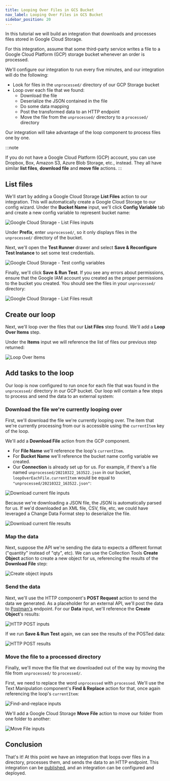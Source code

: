 ```yaml
---
title: Looping Over Files in GCS Bucket
nav_label: Looping Over Files in GCS Bucket
sidebar_position: 20
---
```


In this tutorial we will build an integration that downloads and processes files stored in Google Cloud Storage.

For this integration, assume that some third-party service writes a file to a Google Cloud Platform (GCP) storage bucket whenever an order is processed.

We'll configure our integration to run every five minutes, and our integration will do the following:

- Look for files in the `unprocessed/` directory of our GCP Storage bucket
- Loop over each file that we found:
  - Download the file
  - Deserialize the JSON contained in the file
  - Do some data mapping
  - Post the transformed data to an HTTP endpoint
  - Move the file from the `unprocessed/` directory to a `processed/` directory

Our integration will take advantage of the loop component to process files one by one.

:::note

If you do not have a Google Cloud Platform (GCP) account, you can use Dropbox, Box, Amazon S3, Azure Blob Storage, etc., instead.
They all have similar **list files**, **download file** and **move file** actions.
:::

## List files

We'll start by adding a Google Cloud Storage **List Files** action to our integration.
This will automatically create a Google Cloud Storage to our config wizard.
Under the **Bucket Name** input, we'll click **Config Variable** tab and create a new config variable to represent bucket name:

   ![Google Cloud Storage - List Files inputs](/assets/list-files-inputs.png)

Under **Prefix**, enter `unprocessed/`, so it only displays files in the `unprocessed/` directory of the bucket.

Next, we'll open the **Test Runner** drawer and select **Save & Reconfigure Test Instance** to set some test credentials.

   ![Google Cloud Storage - Test config variables](/assets/test-config-variables.png)

Finally, we'll click **Save & Run Test**.
If you see any errors about permissions, ensure that the Google IAM account you created as the proper permissions to the bucket you created.
You should see the files in your `unprocessed/` directory:

   ![Google Cloud Storage - List Files result](/assets/list-files-results.png)

## Create our loop

Next, we'll loop over the files that our **List Files** step found.
We'll add a **Loop Over Items** step.

Under the **Items** input we will reference the list of files our previous step returned:

   ![Loop Over Items](/assets/loop-step.png)

## Add tasks to the loop

Our loop is now configured to run once for each file that was found in the `unprocessed/` directory in our GCP bucket.
Our loop will contain a few steps to process and send the data to an external system:

### Download the file we're currently looping over

First, we'll download the file we're currently looping over.
The item that we're currently processing from our is accessible using the `currentItem` key of the loop.

We'll add a **Download File** action from the GCP component.

- For **File Name** we'll reference the loop's `currentItem`.
- For **Bucket Name** we'll reference the bucket name config variable we created.
- Our **Connection** is already set up for us.
  For example, if there's a file named `unprocessed/20210322_163522.json` in our bucket, `loopOverEachFile.currentItem` would be equal to `"unprocessed/20210322_163522.json"`:

 ![Download current file inputs](/assets/download-file-inputs.png)

Because we're downloading a JSON file, the JSON is automatically parsed for us.
If we'd downloaded an XML file, CSV, file, etc, we could have leveraged a Change Data Format step to deserialize the file.

   ![Download current file results](/assets/download-file-results.png)

### Map the data

Next, suppose the API we're sending the data to expects a different format ("quantity" instead of "qty", etc).
We can use the Collection Tools **Create Object** action to create a new object for us, referencing the results of the **Download File** step:

   ![Create object inputs](/assets/create-object-inputs.png)

### Send the data

Next, we'll use the HTTP component's **POST Request** action to send the data we generated.
As a placeholder for an external API, we'll post the data to [Postman's](https://www.postman.com/) endpoint.
For our **Data** input, we'll reference the **Create Object**'s results:

   ![HTTP POST inputs](/assets/http-post-inputs.png)

If we run **Save & Run Test** again, we can see the results of the POSTed data:

   ![HTTP POST results](/assets/http-post-results.png)

### Move the file to a processed directory

Finally, we'll move the file that we downloaded out of the way by moving the file from `unprocessed/` to `processed/`.

First, we need to replace the word `unprocessed` with `processed`.
We'll use the Text Manipulation component's **Find & Replace** action for that, once again referencing the loop's `currentItem`:

   ![Find-and-replace inputs](/assets/find-and-replace-inputs.png)

We'll add a Google Cloud Storage **Move File** action to move our folder from one folder to another:

   ![Move File inputs](/assets/move-file-inputs.png)

## Conclusion

That's it!
At this point we have an integration that loops over files in a directory, processes them, and sends the data to an HTTP endpoint.
This integration can be [published](/docs/composer/builder/integrations/overview#publishing-an-integration), and an integration can be configured and deployed.
